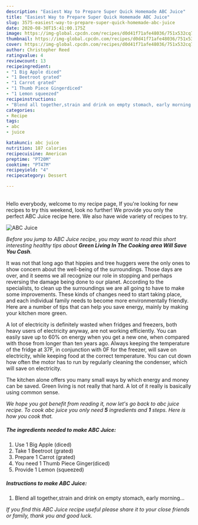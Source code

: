 ```yaml
---
description: "Easiest Way to Prepare Super Quick Homemade ABC Juice"
title: "Easiest Way to Prepare Super Quick Homemade ABC Juice"
slug: 3575-easiest-way-to-prepare-super-quick-homemade-abc-juice
date: 2020-08-30T15:41:00.175Z
image: https://img-global.cpcdn.com/recipes/d0d41f71afe48036/751x532cq70/abc-juice-recipe-main-photo.jpg
thumbnail: https://img-global.cpcdn.com/recipes/d0d41f71afe48036/751x532cq70/abc-juice-recipe-main-photo.jpg
cover: https://img-global.cpcdn.com/recipes/d0d41f71afe48036/751x532cq70/abc-juice-recipe-main-photo.jpg
author: Christopher Reed
ratingvalue: 4
reviewcount: 13
recipeingredient:
- "1 Big Apple diced"
- "1 Beetroot grated"
- "1 Carrot grated"
- "1 Thumb Piece Gingerdiced"
- "1 Lemon squeezed"
recipeinstructions:
- "Blend all together,strain and drink on empty stomach, early morning..."
categories:
- Recipe
tags:
- abc
- juice

katakunci: abc juice 
nutrition: 187 calories
recipecuisine: American
preptime: "PT20M"
cooktime: "PT47M"
recipeyield: "4"
recipecategory: Dessert

---
```

<br>
Hello everybody, welcome to my recipe page, If you're looking for new recipes to try this weekend, look no further! We provide you only the perfect ABC Juice recipe here. We also have wide variety of recipes to try.
<br>


![ABC Juice](https://img-global.cpcdn.com/recipes/d0d41f71afe48036/751x532cq70/abc-juice-recipe-main-photo.jpg)

<i>Before you jump to ABC Juice recipe, you may want to read this short interesting healthy tips about 
<strong>Green Living In The Cooking area Will Save You Cash</strong>.</i>
</br>

It was not that long ago that hippies and tree huggers were the only ones to show concern about the well-being of the surroundings. Those days are over, and it seems we all recognize our role in stopping and perhaps reversing the damage being done to our planet. According to the specialists, to clean up the surroundings we are all going to have to make some improvements. These kinds of changes need to start taking place, and each individual family needs to become more environmentally friendly. Here are a number of tips that can help you save energy, mainly by making your kitchen more green.

A lot of electricity is definitely wasted when fridges and freezers, both heavy users of electricity anyway, are not working efficiently. You can easily save up to 60% on energy when you get a new one, when compared with those from longer than ten years ago. Always keeping the temperature of the fridge at 37F, in conjunction with 0F for the freezer, will save on electricity, while keeping food at the correct temperature. You can cut down how often the motor has to run by regularly cleaning the condenser, which will save on electricity.

The kitchen alone offers you many small ways by which energy and money can be saved. Green living is not really that hard. A lot of it really is basically using common sense.


<i>We hope you got benefit from reading it, now let's go back to abc juice recipe. To cook abc juice you only need <strong>5</strong> ingredients and <strong>1</strong> steps. Here is how you cook that.
</i>

##### The ingredients needed to make ABC Juice:

1. Use 1 Big Apple (diced)
1. Take 1 Beetroot (grated)
1. Prepare 1 Carrot (grated)
1. You need 1 Thumb Piece Ginger(diced)
1. Provide 1 Lemon (squeezed)


##### Instructions to make ABC Juice:

1. Blend all together,strain and drink on empty stomach, early morning...


<i>If you find this ABC Juice recipe useful please share it to your close friends or family, thank you and good luck.</i>
